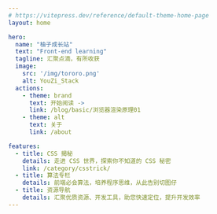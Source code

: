 ```yaml
---
# https://vitepress.dev/reference/default-theme-home-page
layout: home

hero:
  name: "柚子成长站"
  text: "Front-end learning"
  tagline: 汇聚点滴，有所收获
  image:
    src: '/img/tororo.png'
    alt: YouZi_Stack
  actions:
    - theme: brand
      text: 开始阅读 ->
      link: /blog/basic/浏览器渲染原理01
    - theme: alt
      text: 关于
      link: /about

features:
  - title: CSS 揭秘
    details: 走进 CSS 世界，探索你不知道的 CSS 秘密
    link: /category/csstrick/    
  - title: 算法专栏
    details: 前端必会算法，培养程序思维，从此告别切图仔
  - title: 资源导航
    details: 汇聚优质资源、开发工具，助您快速定位，提升开发效率
---
```


<script setup>
import HomeUnderLine from './components/HomeUnderline.vue'
</script>

<HomeUnderLine />

<style>
  .VPHero.VPHomeHero span.text{
    margin-top: 16px;
    margin-bottom: 12px;
  }
</style>
